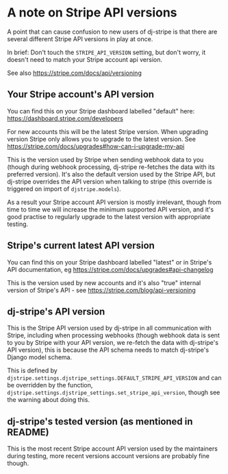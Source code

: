 # A note on Stripe API versions

A point that can cause confusion to new users of dj-stripe is that there
are several different Stripe API versions in play at once.

In brief: Don't touch the `STRIPE_API_VERSION` setting, but don't worry,
it doesn't need to match your Stripe account api version.

See also <https://stripe.com/docs/api/versioning>

## Your Stripe account's API version

You can find this on your Stripe dashboard labelled "default" here:
<https://dashboard.stripe.com/developers>

For new accounts this will be the latest Stripe version. When upgrading
version Stripe only allows you to upgrade to the latest version. See
<https://stripe.com/docs/upgrades#how-can-i-upgrade-my-api>

This is the version used by Stripe when sending webhook data to you
(though during webhook processing, dj-stripe re-fetches the data with
its preferred version). It's also the default version used by the Stripe
API, but dj-stripe overrides the API version when talking to stripe
(this override is triggered on import of `djstripe.models`).

As a result your Stripe account API version is mostly irrelevant, though
from time to time we will increase the minimum supported API version,
and it's good practise to regularly upgrade to the latest version with
appropriate testing.

## Stripe's current latest API version

You can find this on your Stripe dashboard labelled "latest" or in
Stripe's API documentation, eg
<https://stripe.com/docs/upgrades#api-changelog>

This is the version used by new accounts and it's also "true" internal
version of Stripe's API - see <https://stripe.com/blog/api-versioning>

## dj-stripe's API version

This is the Stripe API version used by dj-stripe in all communication
with Stripe, including when processing webhooks (though webhook data is
sent to you by Stripe with your API version, we re-fetch the data with
dj-stripe's API version), this is because the API schema needs to match
dj-stripe's Django model schema.

This is defined by `djstripe.settings.djstripe_settings.DEFAULT_STRIPE_API_VERSION` and
can be overridden by the function, `djstripe.settings.djstripe_settings.set_stripe_api_version`, though see the warning
about doing this.

## dj-stripe's tested version (as mentioned in README)

This is the most recent Stripe account API version used by the
maintainers during testing, more recent versions account versions are
probably fine though.
